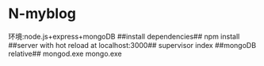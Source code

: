 # N-myblog
环境:node.js+express+mongoDB
##install dependencies##
npm install
##server with hot reload at localhost:3000##
supervisor index
##mongoDB relative##
mongod.exe
mongo.exe
